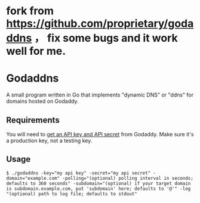 # fork from https://github.com/proprietary/godaddns ， fix some bugs and it work well for me.

# Godaddns

A small program written in Go that implements "dynamic DNS" or "ddns" for domains hosted on Godaddy.

## Requirements

You will need to [get an API key and API secret](https://developer.godaddy.com/keys/) from Godaddy. Make sure it's a production key, not a testing key.


## Usage

`$ ./godaddns -key="my api key" -secret="my api secret" -domain="example.com" -polling="(optional) polling interval in seconds; defaults to 360 seconds" -subdomain="(optional) if your target domain is subdomain.example.com, put 'subdomain' here; defaults to '@'" -log "(optional) path to log file; defaults to stdout"`
